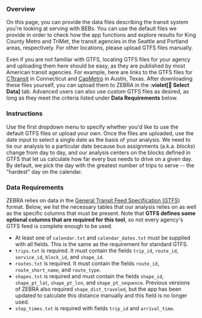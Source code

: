 ### Overview
On this page, you can provide the data files describing the transit system you\'re looking at serving with BEBs. You can use the default files we provide in order to check how the app functions and explore results for King County Metro and TriMet, the transit agencies in the Seattle and Portland areas, respectively. For other locations, please upload GTFS files manually.

Even if you are not familiar with GTFS, locating GTFS files for your agency and uploading them here should be easy, as they are published by most American transit agencies. For example, here are links to the GTFS files for [CTtransit](https://www.cttransit.com/about/developers) in Connecticut and [CapMetro](https://data.austintexas.gov/widgets/r4v4-vz24) in Austin, Texas. After downloading these files yourself, you can upload them to ZEBRA in the **:violet[📄 Select Data]** tab. Advanced users can also use custom GTFS files as desired, as long as they meet the criteria listed under **Data Requirements** below.

### Instructions
Use the first dropdown menu to specify whether you'd like to use the default GTFS files or upload your own. Once the files are uploaded, use the date input to select a single date as the basis of your analysis. We need to tie our analysis to a particular date because bus assignments (a.k.a. *blocks*) change from day to day, and our analysis centers on the blocks defined in GTFS that let us calculate how far every bus needs to drive on a given day. By default, we pick the day with the greatest number of trips to serve -- the "hardest" day on the calendar.

### Data Requirements
ZEBRA relies on data in the [General Transit Feed Specification (GTFS)](https://developers.google.com/transit/gtfs/reference) format. Below, we list the necessary tables that our analysis relies on as well as the specific columns that must be present. Note that **GTFS defines some optional columns that are required for this tool**, so not every agency's GTFS feed is complete enough to be used.

- At least one of `calendar.txt` and `calendar_dates.txt` must be supplied with all fields. This is the same as the requirement for standard GTFS.
- `trips.txt` is required. It must contain the fields `trip_id`, `route_id`, `service_id`, `block_id`, and `shape_id`.
- `routes.txt` is required. It must contain the fields `route_id`, `route_short_name`, and `route_type`.
- `shapes.txt` is required and must contain the fields `shape_id`, `shape_pt_lat`, `shape_pt_lon`, and `shape_pt_sequence`. Previous versions of ZEBRA also required `shape_dist_traveled`, but the app has been updated to calculate this distance manually and this field is no longer used.
- `stop_times.txt` is required with fields `trip_id` and `arrival_time`.
